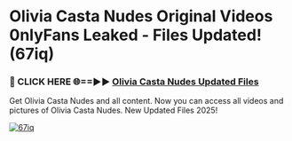 # Olivia Casta Nudes Original Videos 0nlyFans Leaked - Files Updated! (67iq)

<h3>🔴 CLICK HERE 🌐==►► <a href="https://tinyurl.com/5h6xmrr3" rel="nofollow">Olivia Casta Nudes Updated Files</a></h3>

Get Olivia Casta Nudes and all content. Now you can access all videos and pictures of Olivia Casta Nudes. New Updated Files 2025!

[![67iq](https://i.imgur.com/KVD873Z.gif)](https://tinyurl.com/5h6xmrr3)
